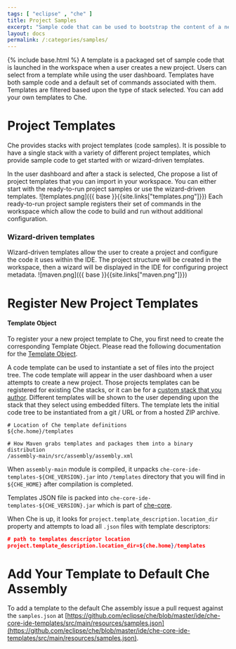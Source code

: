 ```yaml
---
tags: [ "eclipse" , "che" ]
title: Project Samples
excerpt: "Sample code that can be used to bootstrap the content of a new project."
layout: docs
permalink: /:categories/samples/
---
```

{% include base.html %}
A template is a packaged set of sample code that is launched in the workspace when a user creates a new project. Users can select from a template while using the user dashboard. Templates have both sample code and a default set of commands associated with them. Templates are filtered based upon the type of stack selected. You can add your own templates to Che.
# Project Templates  
Che provides stacks with project templates (code samples).  It is possible to have a single stack with a variety of different project templates, which provide sample code to get started with or wizard-driven templates.

In the user dashboard and after a stack is selected, Che propose a list of project templates that you can import in your workspace. You can either start with the ready-to-run project samples or use the wizard-driven templates.
![templates.png]({{ base }}{{site.links["templates.png"]}})
Each ready-to-run project sample registers their set of commands in the workspace which allow the code to build and run without additional configuration.

### Wizard-driven templates
Wizard-driven templates allow the user to create a project and configure the code it uses within the IDE. The project structure will be created in the workspace, then a wizard will be displayed in the IDE for configuring project metadata.
![maven.png]({{ base }}{{site.links["maven.png"]}})

# Register New Project Templates  

#### Template Object
To register your a new project template to Che, you first need to create the corresponding Template Object. Please read the following documentation for the [Template Object]({{base}}{{site.links["ws-data-model-samples"]}}).  

A code template can be used to instantiate a set of files into the project tree. The code template will appear in the user dashboard when a user attempts to create a new project.
Those projects templates can be registered for existing Che stacks, or it can be for a [custom stack that you author]({{base}}{{site.links["ws-stacks"]}}#custom-stack).
Different templates will be shown to the user depending upon the stack that they select using embedded filters. The template lets the initial code tree to be instantiated from a git / URL or from a hosted ZIP archive.
```shell  
# Location of Che template definitions
${che.home}/templates

# How Maven grabs templates and packages them into a binary distribution
/assembly-main/src/assembly/assembly.xml
```
When `assembly-main` module is compiled, it unpacks `che-core-ide-templates-${CHE_VERSION}.jar` into `/templates` directory that you will find in `${CHE_HOME}` after compilation is completed.

Templates JSON file is packed into  `che-core-ide-templates-${CHE_VERSION}.jar` which is part of [che-core](https://github.com/eclipse/che/tree/master/core).

When Che is up, it looks for `project.template_description.location_dir` property and attempts to load all `.json` files with template descriptors:
```json  
# path to templates descriptor location
project.template_description.location_dir=${che.home}/templates
```

# Add Your Template to Default Che Assembly  
To add a template to the default Che assembly issue a pull request against the `samples.json` at [https://github.com/eclipse/che/blob/master/ide/che-core-ide-templates/src/main/resources/samples.json](https://github.com/eclipse/che/blob/master/ide/che-core-ide-templates/src/main/resources/samples.json).
